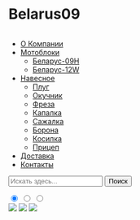 # Belarus09
<!DOCTYPE html>
<html>
<head>
    <meta charset="UTF-8">
    <title>Document</title>
    <link href="https://fonts.googleapis.com/css?family=Montserrat:100,300,400,700&display=swap" rel="stylesheet">
    <link rel="stylesheet" href="motoblok.css">
</head>
<body>
<div class="container">
<div class="header">
       <div class="logo">
           <a href="belarus09"><img src="img/logo.jpg" alt=""></a>
       </div>
</div>
<div class="saitbar">
 <ul class="menu-4">
   <li><a href="#">О Компании</a></li>
   <li><a href="#">Мотоблоки</a>
     <ul class="podmenu">
       <li><a href="#">Беларус-09Н</a></li>
       <li><a href="#">Беларус-12W</a>
     </ul>
   </li>
   <li><a href="#">Навесное</a>
     <ul class="podmenu">
       <li><a href="#">Плуг</a></li>
       <li><a href="#">Окучник</a></li>
       <li><a href="#">Фреза</a></li>
       <li><a href="#">Капалка</a></li>
       <li><a href="#">Сажалка</a></li>
       <li><a href="#">Борона</a></li>
       <li><a href="#">Косилка</a></li>
       <li><a href="#">Прицеп</a></li>
     </ul>
   </li>
   <li><a href="#">Доставка</a></li>
   <li><a href="#">Контакты</a></li>
 </ul>
<div class="input">
    <form action="" method="get">
      <input name="s" placeholder="Искать здесь..." type="search">
      <button type="submit">Поиск</button>
    </form>
</div>
</div>
</div>
<div class="slider">
  <input type="radio" name="switch" id="btn1" checked>
  <input type="radio" name="switch" id="btn2">
  <input type="radio" name="switch" id="btn3">
  
  <div class="switch">
    <label for="btn1"></label>
    <label for="btn2"></label>
    <label for="btn3"></label>
  </div>
  
  <div class="slider-inner">
    <div class="slides">
      <img src="img/slaid-1.jpg"/>
      <img src="img/slaid-2.jpg"/>
      <img src="img/slaid-3.jpg"/>
    </div>
  </div> 
</div>